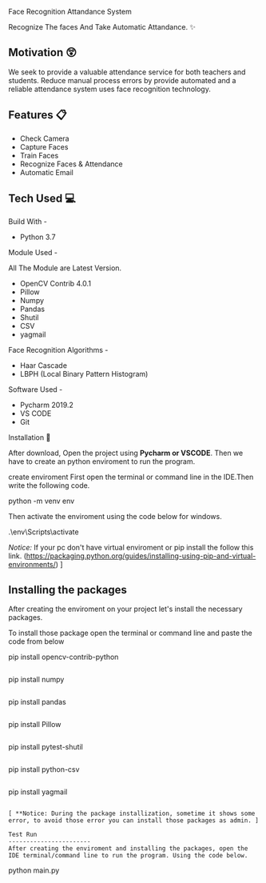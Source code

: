 Face Recognition Attandance System

Recognize The faces And Take Automatic Attandance. :sparkles:

Motivation :astonished:
----------------------------
We seek to provide a valuable attendance service for both teachers and students. Reduce manual process errors by provide automated and a reliable attendance system uses face recognition technology.

 Features :clipboard:
---------------------------
* Check Camera
* Capture Faces
* Train Faces
* Recognize Faces & Attendance
* Automatic Email

 Tech Used :computer:
--------------------------
Build With - 
* Python 3.7

Module Used -

All The Module are Latest Version.
* OpenCV Contrib 4.0.1
* Pillow
* Numpy
* Pandas
* Shutil
* CSV
* yagmail


Face Recognition Algorithms -
* Haar Cascade
* LBPH (Local Binary Pattern Histogram)

Software Used -
* Pycharm 2019.2
* VS CODE 
* Git

 Installation :key:

After download, Open the project using **Pycharm or VSCODE**. Then we have to create an python enviroment to run the program.

create enviroment 
First open the terminal or command line in the IDE.Then write the following code.

python -m venv env

Then activate the enviroment using the code below for windows.

.\env\Scripts\activate

*Notice:*
If your pc don't have virtual enviroment or pip install the follow this link.
(https://packaging.python.org/guides/installing-using-pip-and-virtual-environments/) ]

Installing the packages
--------------------------------------------------

After creating the enviroment on your project let's install the necessary packages. 

To install those package open the terminal or command line and paste the code from below


pip install opencv-contrib-python
```
```
pip install numpy
```
```
pip install pandas
```
```
pip install Pillow
```
```
pip install pytest-shutil
```
```
pip install python-csv
```
```
pip install yagmail
```

[ **Notice: During the package installization, sometime it shows some error, to avoid those error you can install those packages as admin. ]

Test Run 
-----------------------
After creating the enviroment and installing the packages, open the IDE terminal/command line to run the program. Using the code below.

```
python main.py
```

